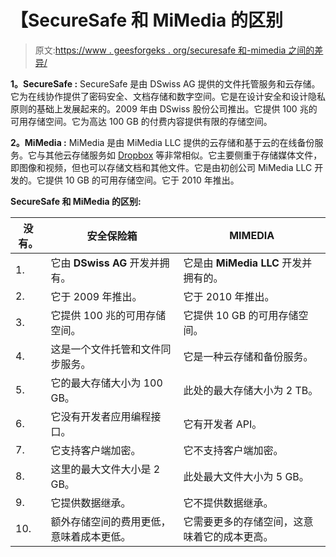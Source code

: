 # 【SecureSafe 和 MiMedia 的区别

> 原文:[https://www . geesforgeks . org/securesafe 和-mimedia 之间的差异/](https://www.geeksforgeeks.org/difference-between-securesafe-and-mimedia/)

**1。SecureSafe :**
SecureSafe 是由 DSwiss AG 提供的文件托管服务和云存储。它为在线协作提供了密码安全、文档存储和数字空间。它是在设计安全和设计隐私原则的基础上发展起来的。2009 年由 DSwiss 股份公司推出。它提供 100 兆的可用存储空间。它为高达 100 GB 的付费内容提供有限的存储空间。

**2。MiMedia :**
MiMedia 是由 MiMedia LLC 提供的云存储和基于云的在线备份服务。它与其他云存储服务如 [Dropbox](https://www.geeksforgeeks.org/dropbox-an-introduction/) 等非常相似。它主要侧重于存储媒体文件，即图像和视频，但也可以存储文档和其他文件。它是由初创公司 MiMedia LLC 开发的。它提供 10 GB 的可用存储空间。它于 2010 年推出。

**SecureSafe 和 MiMedia 的区别:**

<center>

| 没有。 | 安全保险箱 | MIMEDIA |
| --- | --- | --- |
| 1. | 它由 **DSwiss AG** 开发并拥有。 | 它是由 **MiMedia LLC** 开发并拥有的。 |
| 2. | 它于 2009 年推出。 | 它于 2010 年推出。 |
| 3. | 它提供 100 兆的可用存储空间。 | 它提供 10 GB 的可用存储空间。 |
| 4. | 这是一个文件托管和文件同步服务。 | 它是一种云存储和备份服务。 |
| 5. | 它的最大存储大小为 100 GB。 | 此处的最大存储大小为 2 TB。 |
| 6. | 它没有开发者应用编程接口。 | 它有开发者 API。 |
| 7. | 它支持客户端加密。 | 它不支持客户端加密。 |
| 8. | 这里的最大文件大小是 2 GB。 | 此处最大文件大小为 5 GB。 |
| 9. | 它提供数据继承。 | 它不提供数据继承。 |
| 10. | 额外存储空间的费用更低，意味着成本更低。 | 它需要更多的存储空间，这意味着它的成本更高。 |

</center>